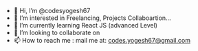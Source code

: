 - 👋 Hi, I’m @codesyogesh67
- 👀 I’m interested in Freelancing, Projects Collaboartion...
- 🌱 I’m currently learning React JS (advanced Level)
- 💞️ I’m looking to collaborate on 
- 📫 How to reach me : mail me at: codes.yogesh67@gmail.com

<!---
codesyogesh67/codesyogesh67 is a ✨ special ✨ repository because its `README.md` (this file) appears on your GitHub profile.
You can click the Preview link to take a look at your changes.
--->
